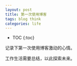 ```yaml
---
layout: post
title: 第一次使用博客
tags: blog think
categories: life
---
```


* TOC 
{:toc}

记录下第一次使用博客激动的心情。

工作生活需要总结，以此探索未来。
